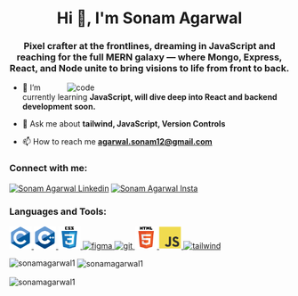 <h1 align="center">Hi 👋, I'm Sonam Agarwal</h1>
<h3 align="center">Pixel crafter at the frontlines, dreaming in JavaScript and reaching for the full MERN galaxy — where Mongo, Express, React, and Node unite to bring visions to life from front to back.</h3>
<img align="right" alt="code" width="400"
src="https://camo.githubusercontent.com/fc98850188e13707f28e22173222d60289b3b017c04c4af67871a7204988d5b3/68747470733a2f2f63646e2e6472696262626c652e636f6d2f75736572732f3431363631302f73637265656e73686f74732f343830313130352f636f64696e675f6465736b5f666c61745f766563746f725f75695f75785f64657369676e5f696c6c757374726174696f6e5f6d6f74696f6e5f616e696d6174696f6e5f676966322e676966">

- 🌱 I’m currently learning **JavaScript, will dive deep into React and backend development soon.**

- 💬 Ask me about **tailwind, JavaScript, Version Controls**

- 📫 How to reach me **agarwal.sonam12@gmail.com**

<h3 align="left">Connect with me:</h3>
<p align="left">

<a href="https://www.linkedin.com/in/sonam-agarwal/" target="blank"><img align="center" src="https://raw.githubusercontent.com/rahuldkjain/github-profile-readme-generator/master/src/images/icons/Social/linked-in-alt.svg" alt="Sonam Agarwal Linkedin" height="30" width="40" /></a>
<a href="https://www.instagram.com/mis_sonam/" target="blank"><img align="center" src="https://raw.githubusercontent.com/rahuldkjain/github-profile-readme-generator/master/src/images/icons/Social/instagram.svg" alt="Sonam Agarwal Insta" height="30" width="40" /></a>
</p>

<h3 align="left">Languages and Tools:</h3>
<p align="left"> <a href="https://www.cprogramming.com/" target="_blank" rel="noreferrer"> <img src="https://raw.githubusercontent.com/devicons/devicon/master/icons/c/c-original.svg" alt="c" width="40" height="40"/> </a> <a href="https://www.w3schools.com/cpp/" target="_blank" rel="noreferrer"> <img src="https://raw.githubusercontent.com/devicons/devicon/master/icons/cplusplus/cplusplus-original.svg" alt="cplusplus" width="40" height="40"/> </a> <a href="https://www.w3schools.com/css/" target="_blank" rel="noreferrer"> <img src="https://raw.githubusercontent.com/devicons/devicon/master/icons/css3/css3-original-wordmark.svg" alt="css3" width="40" height="40"/> </a> <a href="https://www.figma.com/" target="_blank" rel="noreferrer"> <img src="https://www.vectorlogo.zone/logos/figma/figma-icon.svg" alt="figma" width="40" height="40"/> </a> <a href="https://git-scm.com/" target="_blank" rel="noreferrer"> <img src="https://www.vectorlogo.zone/logos/git-scm/git-scm-icon.svg" alt="git" width="40" height="40"/> </a> <a href="https://www.w3.org/html/" target="_blank" rel="noreferrer"> <img src="https://raw.githubusercontent.com/devicons/devicon/master/icons/html5/html5-original-wordmark.svg" alt="html5" width="40" height="40"/> </a> <a href="https://developer.mozilla.org/en-US/docs/Web/JavaScript" target="_blank" rel="noreferrer"> <img src="https://raw.githubusercontent.com/devicons/devicon/master/icons/javascript/javascript-original.svg" alt="javascript" width="40" height="40"/> </a> <a href="https://tailwindcss.com/" target="_blank" rel="noreferrer"> <img src="https://www.vectorlogo.zone/logos/tailwindcss/tailwindcss-icon.svg" alt="tailwind" width="40" height="40"/> </a> </p>

<p><img align="left" src="https://github-readme-stats.vercel.app/api/top-langs?username=sonamagarwal1&show_icons=true&locale=en&layout=compact" alt="sonamagarwal1" /></p>

<p>&nbsp;<img align="center" src="https://github-readme-stats.vercel.app/api?username=sonamagarwal1&show_icons=true&locale=en" alt="sonamagarwal1" /></p>

<p><img align="center" src="https://github-readme-streak-stats.herokuapp.com/?user=sonamagarwal1&" alt="sonamagarwal1" /></p>
